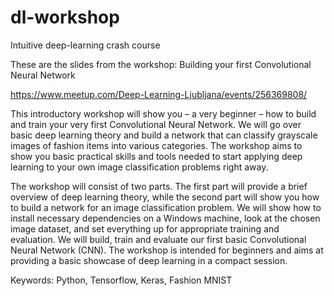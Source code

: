 # dl-workshop
Intuitive deep-learning crash course

These are the slides from the workshop: Building your first Convolutional Neural Network 

https://www.meetup.com/Deep-Learning-Ljubljana/events/256369808/

This introductory workshop will show you – a very beginner – how to build and train your very first Convolutional Neural Network. We will go over basic deep learning theory and build a network that can classify grayscale images of fashion items into various categories. The workshop aims to show you basic practical skills and tools needed to start applying deep learning to your own image classification problems right away.

The workshop will consist of two parts. The first part will provide a brief overview of deep learning theory, while the second part will show you how to build a network for an image classification problem. We will show how to install necessary dependencies on a Windows machine, look at the chosen image dataset, and set everything up for appropriate training and evaluation. We will build, train and evaluate our first basic Convolutional Neural Network (CNN). The workshop is intended for beginners and aims at providing a basic showcase of deep learning in a compact session.

Keywords: Python, Tensorflow, Keras, Fashion MNIST
